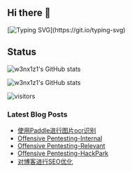 ## Hi there 👋
[![Typing SVG](https://readme-typing-svg.demolab.com?font=Fira+Code&weight=600&pause=1000&color=178AF7&background=FF26AB00&center=true&vCenter=true&width=435&lines=%E6%AC%A2%E8%BF%8E%E6%9D%A5%E5%88%B0w3nx1z1%E7%9A%84Github!)](https://git.io/typing-svg)

## Status
![w3nx1z1's GitHub stats](https://github-readme-stats.vercel.app/api?username=w3nx1z1)

![w3nx1z1's GitHub stats](https://github-immortality.vercel.app/api?username=w3nx1z1)

![visitors](https://visitor-badge.glitch.me/badge?page_id=w3nx1z1&left_color=green&right_color=red)

### Latest Blog Posts
<!-- BLOG-POST-LIST:START -->
- [使用Paddle进行图片ocr识别](http://w3nx1z1.github.io/posts/5232cfbd.html)
- [Offensive Pentesting-Internal](http://w3nx1z1.github.io/posts/80b2a484.html)
- [Offensive Pentesting-Relevant](http://w3nx1z1.github.io/posts/5c2b0906.html)
- [Offensive Pentesting-HackPark](http://w3nx1z1.github.io/posts/e55fac08.html)
- [对博客进行SEO优化](http://w3nx1z1.github.io/posts/75d05e45.html)
<!-- BLOG-POST-LIST:END -->
